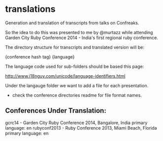 translations
============

Generation and translation of transcripts from talks on Confreaks.

So the idea to do this was presented to me by @murtazz while attending
Garden City Ruby Conference 2014 - India's first regional ruby conference.

The directory structure for transcripts and translated version will be:

{conference hash tag}
  {language}

The language code used for sub-folders should be based this page:

http://www.i18nguy.com/unicode/language-identifiers.html

Under the langauge folder we want to add a file for each presentation.
  - check the conference directories readme for file format names.

Conferences Under Translation:
------------------------------
gcrc14 - Garden City Ruby Conference 2014, Bangalore, India
  primary language: en
rubyconf2013 - Ruby Conference 2013, Miami Beach, Florida
  primary language: en



